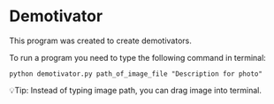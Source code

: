 # Demotivator
This program was created to create demotivators.


To run a program you need to type the following command in terminal:
```
python demotivator.py path_of_image_file "Description for photo"
```
💡Tip: Instead of typing image path, you can drag image into terminal.
